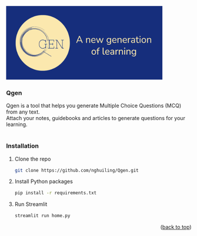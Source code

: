 <!-- <div align="center"> -->

<img src="assets/logo_tag.png" alt="Qgen" width="425" height="200">

### Qgen

Qgen is a tool that helps you generate Multiple Choice Questions (MCQ) from any text.<br>
Attach your notes, guidebooks and articles to generate questions for your learning.
<br>
<br>
<!-- </div> -->


### Installation

1. Clone the repo
   ```sh
   git clone https://github.com/nghuiling/Qgen.git
   ```
3. Install Python packages
   ```sh
   pip install -r requirements.txt
   ```
4. Run Streamlit 
   ```sh
   streamlit run home.py
   ```

<p align="right">(<a href="#readme-top">back to top</a>)</p>

